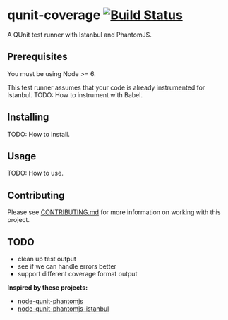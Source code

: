 # qunit-coverage [![Build Status](https://travis-ci.org/Conrad2134/qunit-coverage.svg?branch=master)](https://travis-ci.org/Conrad2134/qunit-coverage)

A QUnit test runner with Istanbul and PhantomJS.

## Prerequisites

You must be using Node >= 6.

This test runner assumes that your code is already instrumented for Istanbul. TODO: How to instrument with Babel.

## Installing

TODO: How to install.

## Usage

TODO: How to use.

## Contributing

Please see [CONTRIBUTING.md](./CONTRIBUTING.md) for more information on working with this project.

## TODO

* clean up test output
* see if we can handle errors better
* support different coverage format output

**Inspired by these projects:**

* [node-qunit-phantomjs](https://github.com/jonkemp/node-qunit-phantomjs)
* [node-qunit-phantomjs-istanbul](https://github.com/kmudrick/node-qunit-phantomjs-istanbul)
